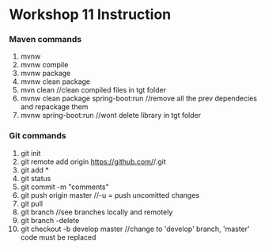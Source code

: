 # Workshop 11 Instruction

### Maven commands
1. mvnw
2. mvnw compile
3. mvnw package
4. mvnw clean package
5. mvn clean //clean compiled files in tgt folder
6. mvnw clean package spring-boot:run //remove all the prev dependecies and repackage them
7. mvnw spring-boot:run //wont delete library in tgt folder


### Git commands
1. git init
2. git remote add origin https://github.com/<username>/<projectname>.git
3. git add *
4. git status
5. git commit -m "comments"
6. git push origin master //-u = push uncomitted changes
7. git pull 
8. git branch //see branches locally and remotely
9. git branch -delete <branch name>
10. git checkout -b develop master 
//change to 'develop' branch, 'master' code must be replaced